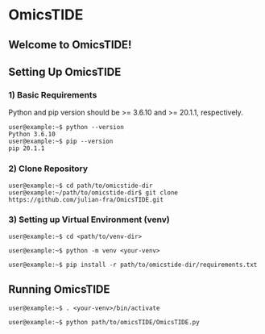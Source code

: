 # OmicsTIDE

## Welcome to OmicsTIDE!

## Setting Up OmicsTIDE

### 1) Basic Requirements
Python and pip version should be >= 3.6.10 and >= 20.1.1, respectively.

```console
user@example:~$ python --version
Python 3.6.10
user@example:~$ pip --version
pip 20.1.1
```

### 2) Clone Repository
```console
user@example:~$ cd path/to/omicstide-dir
user@example:~/path/to/omicstide-dir$ git clone https://github.com/julian-fra/OmicsTIDE.git
```

### 3) Setting up Virtual Environment (venv)
```console
user@example:~$ cd <path/to/venv-dir>

user@example:~$ python -m venv <your-venv>

user@example:~$ pip install -r path/to/omicstide-dir/requirements.txt
```


## Running OmicsTIDE
```console
user@example:~$ . <your-venv>/bin/activate

user@example:~$ python path/to/omicsTIDE/OmicsTIDE.py
```

